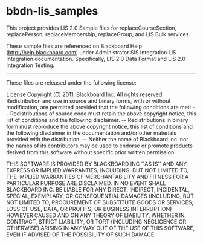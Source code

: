 bbdn-lis_samples
================

This project provides LIS 2.0 Sample files for replaceCourseSection, replacePerson, replaceMembership, replaceGroup, and LIS Bulk services.

These sample files are referenced on Blackboard Help (http://help.blackboard.com) under Administrator SIS Integration LIS Integration documentation. Specifically, LIS 2.0 Data Format and LIS 2.0 Integration Testing.

----

These files are released under the following license:

License
Copyright (C) 2011, Blackboard Inc.
All rights reserved.
Redistribution and use in source and binary forms, with or without
modification, are permitted provided that the following conditions are
met:
-- Redistributions of source code must retain the above copyright notice,
this list of conditions and the following disclaimer.
-- Redistributions in binary form must reproduce the above copyright
notice, this list of conditions and the following disclaimer in the
documentation and/or other materials provided with the distribution.
-- Neither the name of Blackboard Inc. nor the names of its contributors
may be used to endorse or promote products derived from this software
without specific prior written permission.

THIS SOFTWARE IS PROVIDED BY BLACKBOARD INC ``AS IS'' AND ANY EXPRESS OR
IMPLIED WARRANTIES, INCLUDING, BUT NOT LIMITED TO, THE IMPLIED WARRANTIES
OF MERCHANTABILITY AND FITNESS FOR A PARTICULAR PURPOSE ARE DISCLAIMED. IN
NO EVENT SHALL BLACKBOARD INC. BE LIABLE FOR ANY DIRECT, INDIRECT,
INCIDENTAL, SPECIAL, EXEMPLARY, OR CONSEQUENTIAL DAMAGES (INCLUDING, BUT
NOT LIMITED TO, PROCUREMENT OF SUBSTITUTE GOODS OR SERVICES; LOSS OF USE,
DATA, OR PROFITS; OR BUSINESS INTERRUPTION) HOWEVER CAUSED AND ON ANY
THEORY OF LIABILITY, WHETHER IN CONTRACT, STRICT LIABILITY, OR TORT
(INCLUDING NEGLIGENCE OR OTHERWISE) ARISING IN ANY WAY OUT OF THE USE OF
THIS SOFTWARE, EVEN IF ADVISED OF THE POSSIBILITY OF SUCH DAMAGE.
